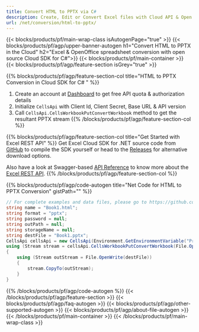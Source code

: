 ```yaml
---
title: Convert HTML to PPTX via C#
description: Create, Edit or Convert Excel files with Cloud API & Open Source .NET SDK
url: /net/conversion/html-to-pptx/
---
```



{{< blocks/products/pf/main-wrap-class isAutogenPage="true" >}}
{{< blocks/products/pf/agp/upper-banner-autogen h1="Convert HTML to  PPTX in the Cloud" h2="Excel & OpenOffice spreadsheet conversion with open source Cloud SDK for C#">}}
{{< blocks/products/pf/main-container >}}
{{< blocks/products/pf/agp/feature-section isGrey="true" >}}

{{% blocks/products/pf/agp/feature-section-col title="HTML to PPTX Conversion in Cloud SDK for C# " %}}
1. Create an account at <a href="https://dashboard.aspose.cloud/">Dashboard</a> to get free API quota & authorization details
1. Initialize ```CellsApi``` with Client Id, Client Secret, Base URL & API version
1. Call ```CellsApi.CellsWorkbookPutConvertWorkbook``` method to get the resultant PPTX stream
{{% /blocks/products/pf/agp/feature-section-col %}}

{{% blocks/products/pf/agp/feature-section-col title="Get Started with Excel REST API" %}}
Get Excel Cloud SDK for .NET source code from [GitHub](https://github.com/aspose-cells-cloud/aspose-cells-cloud-dotnet) to compile the SDK yourself or head to the [Releases](https://github.com/aspose-cells-cloud/aspose-cells-cloud-dotnet/releases) for alternative download options. 

Also have a look at Swagger-based [API Reference](https://apireference.aspose.cloud/cells/#/Conversion/PutConvertExcel) to know more about the [Excel REST API](https://products.aspose.cloud/cells/curl/).
{{% /blocks/products/pf/agp/feature-section-col %}}

{{% blocks/products/pf/agp/code-autogen title="Net Code for HTML to PPTX Conversion" gistPath="" %}}
```cs
// For complete examples and data files, please go to https://github.com/aspose-cells-cloud/aspose-cells-cloud-dotnet/
string name = "Book1.html";
string format = "pptx";
string password = null;
string outPath = null;
string storageName = null;
string destFile = "Book1.pptx";
CellsApi cellsApi = new CellsApi(Environment.GetEnvironmentVariable("ProductClientId"), Environment.GetEnvironmentVariable("ProductClientSecret"));
using (Stream stream = cellsApi.CellsWorkbookPutConvertWorkbook(File.OpenRead(name), format, password, outPath, storageName))
{
    using (Stream outStream = File.OpenWrite(destFile))
    {
        stream.CopyTo(outStream);
    }
}
```

{{% /blocks/products/pf/agp/code-autogen %}}
{{< /blocks/products/pf/agp/feature-section >}}
{{< blocks/products/pf/agp/faq-autogen >}}
{{< blocks/products/pf/agp/other-supported-autogen >}}
{{< blocks/products/pf/agp/about-file-autogen >}}
{{< /blocks/products/pf/main-container >}}
{{< /blocks/products/pf/main-wrap-class >}}
